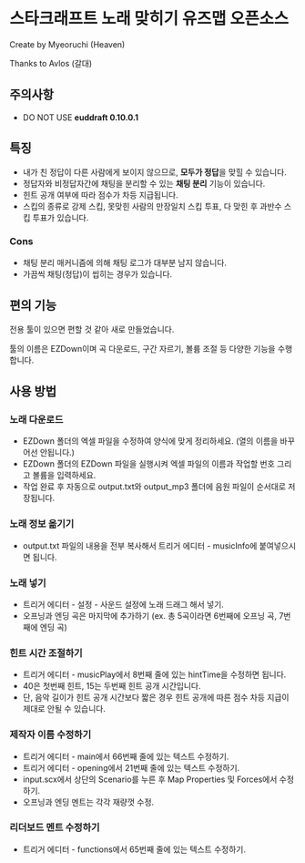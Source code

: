 # 스타크래프트 노래 맞히기 유즈맵 오픈소스

Create by Myeoruchi (Heaven)

Thanks to Avlos (갈대)

## 주의사항
- DO NOT USE **euddraft 0.10.0.1**

## 특징
- 내가 친 정답이 다른 사람에게 보이지 않으므로, **모두가 정답**을 맞힐 수 있습니다.
- 정답자와 비정답자간에 채팅을 분리할 수 있는 **채팅 분리** 기능이 있습니다.
- 힌트 공개 여부에 따라 점수가 차등 지급됩니다.
- 스킵의 종류로 강제 스킵, 못맞힌 사람의 만장일치 스킵 투표, 다 맞힌 후 과반수 스킵 투표가 있습니다.

### Cons
- 채팅 분리 매커니즘에 의해 채팅 로그가 대부분 남지 않습니다.
- 가끔씩 채팅(정답)이 씹히는 경우가 있습니다.

## 편의 기능
전용 툴이 있으면 편할 것 같아 새로 만들었습니다.

툴의 이름은 EZDown이며 곡 다운로드, 구간 자르기, 볼륨 조절 등 다양한 기능을 수행합니다.

## 사용 방법

### 노래 다운로드
- EZDown 폴더의 엑셀 파일을 수정하여 양식에 맞게 정리하세요. (열의 이름을 바꾸어선 안됩니다.)
- EZDown 폴더의 EZDown 파일을 실행시켜 엑셀 파일의 이름과 작업할 번호 그리고 볼륨을 입력하세요.
- 작업 완료 후 자동으로 output.txt와 output_mp3 폴더에 음원 파일이 순서대로 저장됩니다.

### 노래 정보 옮기기
- output.txt 파일의 내용을 전부 복사해서 트리거 에디터 - musicInfo에 붙여넣으시면 됩니다.

### 노래 넣기
- 트리거 에디터 - 설정 - 사운드 설정에 노래 드래그 해서 넣기.
- 오프닝과 엔딩 곡은 마지막에 추가하기 (ex. 총 5곡이라면 6번째에 오프닝 곡, 7번째에 엔딩 곡)

### 힌트 시간 조절하기
- 트리거 에디터 - musicPlay에서 8번째 줄에 있는 hintTime을 수정하면 됩니다.
- 40은 첫번째 힌트, 15는 두번째 힌트 공개 시간입니다.
- 단, 음악 길이가 힌트 공개 시간보다 짧은 경우 힌트 공개에 따른 점수 차등 지급이 제대로 안될 수 있습니다.

### 제작자 이름 수정하기
- 트리거 에디터 - main에서 66번째 줄에 있는 텍스트 수정하기.
- 트리거 에디터 - opening에서 21번째 줄에 있는 텍스트 수정하기.
- input.scx에서 상단의 Scenario를 누른 후 Map Properties 및 Forces에서 수정하기.
- 오프닝과 엔딩 멘트는 각각 재량껏 수정.

### 리더보드 멘트 수정하기
- 트리거 에디터 - functions에서 65번째 줄에 있는 텍스트 수정하기.
